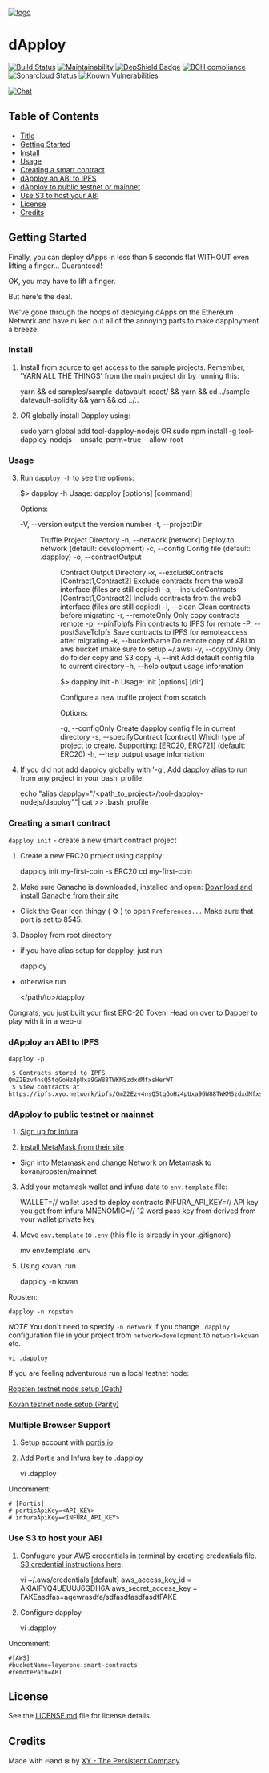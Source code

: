 [logo]: https://cdn.xy.company/img/brand/XY_Logo_GitHub.png

[![logo]](https://xy.company)

# dApploy

[![Build Status](https://travis-ci.com/XYOracleNetwork/tool-dapploy-nodejs.svg?branch=develop)](https://travis-ci.com/XYOracleNetwork/tool-dapploy-nodejs) [![Maintainability](https://api.codeclimate.com/v1/badges/f3dd4f4d35e1bd9eeabc/maintainability)](https://codeclimate.com/github/XYOracleNetwork/tool-dapploy-nodejs/maintainability) [![DepShield Badge](https://depshield.sonatype.org/badges/XYOracleNetwork/tool-dapploy-nodejs/depshield.svg)](https://depshield.github.io) [![BCH compliance](https://bettercodehub.com/edge/badge/XYOracleNetwork/tool-dapploy-nodejs?branch=master)](https://bettercodehub.com/results/XYOracleNetwork/tool-dapploy-nodejs) [![Sonarcloud Status](https://sonarcloud.io/api/project_badges/measure?project=XYOracleNetwork_sdk-core-nodejs&metric=alert_status)](https://sonarcloud.io/dashboard?id=XYOracleNetwork_sdk-core-nodejs) [![Known Vulnerabilities](https://snyk.io/test/github/XYOracleNetwork/tool-dapploy-nodejs/badge.svg)](https://snyk.io/test/github/XYOracleNetwork/tool-dapploy-nodejs)

[![Chat](https://img.shields.io/gitter/room/XYOracleNetwork/Stardust.svg)](https://gitter.im/XYOracleNetwork/Dev)

## Table of Contents

-   [Title](#dapploy)
-   [Getting Started](#getting-started)
-   [Install](#install)
-   [Usage](#usage)
-   [Creating a smart contract](#creating-a-smart-contract)
-   [dApploy an ABI to IPFS](#dapploy-an-abi-to-ipfs)
-   [dApploy to public testnet or mainnet](#dapploy-to-public-testnet-or-mainnet)
-   [Use S3 to host your ABI](#use-s3-to-host-your-abi)
-   [License](#license)
-   [Credits](#credits)

## Getting Started

Finally, you can deploy dApps in less than 5 seconds flat WITHOUT even lifting a finger... Guaranteed!

OK, you may have to lift a finger.

But here's the deal.

We've gone through the hoops of deploying dApps on the Ethereum Network and have nuked out all of the annoying parts to make dapployment a breeze.

### Install

1.  Install from source to get access to the sample projects. Remember, 'YARN ALL THE THINGS' from the main project dir by running this:


    yarn && cd samples/sample-datavault-react/ && yarn && cd ../sample-datavault-solidity && yarn && cd ../..

2.  _OR_ globally install Dapploy using:


    sudo yarn global add tool-dapploy-nodejs
    OR
    sudo npm install -g tool-dapploy-nodejs --unsafe-perm=true --allow-root

### Usage

3.  Run `dapploy -h` to see the options:


     $> dapploy -h
    Usage: dapploy [options] [command]

    Options:

      -V, --version                                 output the version number
      -t, --projectDir <dir>                        Truffle Project Directory
      -n, --network [network]                       Deploy to network (default: development)
      -c, --config <config>                         Config file (default: .dapploy)
      -o, --contractOutput <dir>                    Contract Output Directory
      -x, --excludeContracts [Contract1,Contract2]  Exclude contracts from the web3 interface (files are still copied)
      -a, --includeContracts [Contract1,Contract2]  Include contracts from the web3 interface (files are still copied)
      -l, --clean                                   Clean contracts before migrating
      -r, --remoteOnly                              Only copy contracts remote
      -p, --pinToIpfs                               Pin contracts to IPFS for remote 
      -P, --postSaveToIpfs                          Save contracts to IPFS for remoteaccess after migrating
      -k, --bucketName                              Do remote copy of ABI to aws bucket (make sure to setup ~/.aws)
      -y, --copyOnly                                Only do folder copy and S3 copy
      -i, --init                                    Add default config file to current directory
      -h, --help                                    output usage information

      $> dapploy init -h
    Usage: init [options] [dir]

    Configure a new truffle project from scratch

    Options:

      -g, --configOnly                  Create dapploy config file in current directory
      -s, --specifyContract [contract]  Which type of project to create. Supporting: [ERC20, ERC721] (default: ERC20)
      -h, --help                        output usage information

4.  If you did not add dapploy globally with '-g', Add dapploy alias to run from any project in your bash_profile:


    echo "alias dapploy=\"/<path_to_project>/tool-dapploy-nodejs/dapploy\""| cat >> .bash_profile

### Creating a smart contract

`dapploy init` - create a new smart contract project

1.  Create a new ERC20 project using dapploy:


    dapploy init my-first-coin -s ERC20
    cd my-first-coin

2.  Make sure Ganache is downloaded, installed and open: [Download and install Ganache from their site](https://truffleframework.com/ganache)

-   Click the Gear Icon thingy ( ⚙️ ) to open `Preferences...`
    Make sure that port is set to 8545.

3.  Dapploy from root directory

-   if you have alias setup for dapploy, just run


      dapploy

-   otherwise run


      </path/to>/dapploy

Congrats, you just built your first ERC-20 Token! Head on over to [Dapper](https://github.com/XYOracleNetwork/tool-dapper-react) to play with it in a web-ui

### dApploy an ABI to IPFS

    dapploy -p

     $ Contracts stored to IPFS QmZ2Ezv4nsQ5tqGoHz4pUxa9GW88TWKMSzdxdMfxsHerWT
     $ View contracts at https://ipfs.xyo.network/ipfs/QmZ2Ezv4nsQ5tqGoHz4pUxa9GW88TWKMSzdxdMfxsHerWT

### dApploy to public testnet or mainnet

1.  [Sign up for Infura](https://infura.io/)

2.  [Install MetaMask from their site](https://metamask.io/)

-   Sign into Metamask and change Network on Metamask to kovan/ropsten/mainnet

3.  Add your metamask wallet and infura data to `env.template` file:


    WALLET=// wallet used to deploy contracts
    INFURA_API_KEY=// API key you get from infura
    MNENOMIC=// 12 word pass key from derived from your wallet private key

4.  Move `env.template` to `.env` (this file is already in your .gitignore)


    mv env.template .env

5.  Using kovan, run


    dapploy -n kovan

Ropsten:

    dapploy -n ropsten

_NOTE_ You don't need to specify `-n network` if you change `.dapploy` configuration file in your project from `network=development` to `network=kovan` etc.

    vi .dapploy

If you are feeling adventurous run a local testnet node:

[Ropsten testnet node setup (Geth)](https://github.com/XYOracleNetwork/tool-dapploy-nodejs/wiki/Local-Ropsten-Config)

[Kovan testnet node setup (Parity)](https://github.com/XYOracleNetwork/tool-dapploy-nodejs/wiki/Kovan-setup-(Parity))

### Multiple Browser Support

1.  Setup account with [portis.io](https://portis.io)

2.  Add Portis and Infura key to .dapploy


    vi .dapploy

Uncomment:

    # [Portis]
    # portisApiKey=<API_KEY>
    # infuraApiKey=<INFURA_API_KEY>

### Use S3 to host your ABI

1.  Confugure your AWS credentials in terminal by creating credentials file. [S3 credential instructions here](https://docs.aws.amazon.com/sdk-for-java/v1/developer-guide/setup-credentials.html):


      vi ~/.aws/credentials
      [default]
      aws_access_key_id = AKIAIFYQ4UEUUJ6GDH6A
      aws_secret_access_key = FAKEasdfas=aqewrasdfa/sdfasdfasdfasdfFAKE

2.  Configure dapploy


    vi .dapploy

Uncomment:

    #[AWS]
    #bucketName=layerone.smart-contracts
    #remotePath=ABI

## License

See the [LICENSE.md](LICENSE) file for license details.

## Credits

Made with 🔥and ❄️ by [XY - The Persistent Company](https://www.xy.company)
